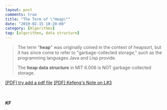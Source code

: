 ```yaml
---
layout: post
comments: true
title: "The Term of \"Heap\""
date: "2019-02-15 10:20:00"
category: [Algorithms]
tag: [algorithms, data structure]
---
```


> The term "**heap**" was originally coined in the context of heapsort, but it has since come to refer to "garbage-collected storage," such as the programming languages Java and Lisp provide. 
> 
> The **heap data structure** in MIT 6.006 is NOT garbage-collected storage.

[\[PDF\] try add a pdf file](/public/files/try.pdf)
[\[PDF\] Kefeng's Note on L#3](https://github.com/zkf85/StudyNotes/blob/master/MIT6006/mit6006-lec03-note-kf.pdf)
<!--more-->

<br><br>***KF***
